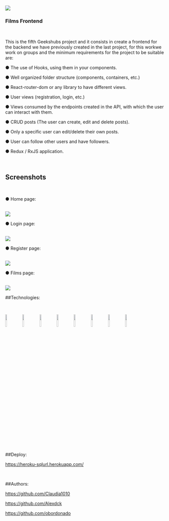 
</br>

<img src="https://github.com/Alexdck/teamProyectReact/blob/devCl/public/img/geekhubs.png">

</br>

### Films Frontend 

</br>

This is the fifth Geekshubs project and it consists in create a frontend for the backend we have previously created in the last project, for this workwe work on groups and the minimum requirements for the project to be suitable are:

● The use of Hooks, using them in your components.

● Well organized folder structure (components, containers, etc.)

● React-router-dom or any library to have different views.

● User views (registration, login, etc.)

● Views consumed by the endpoints created in the API, with which the user can interact with them.

● CRUD posts (The user can create, edit and delete posts).

● Only a specific user can edit/delete their own posts.

● User can follow other users and have followers.

● Redux / RxJS application.

</br>

## Screenshots

</br>

● Home page:

</br>

<img src="https://github.com/Alexdck/teamProyectReact/blob/devCl/public/img/screenshot1.png">

</br>

● Login page:

</br>

<img src="https://github.com/Alexdck/teamProyectReact/blob/master/public/img/screenshot2.png">

</br>

● Register page:

</br>

<img src="https://github.com/Alexdck/teamProyectReact/blob/devCl/public/img/screenshot3.png">

</br>

● Films page:

</br>

<img src="https://github.com/Alexdck/teamProyectReact/blob/devCl/public\img\screenshot4.PNG">

</br>

##Technologies:

</br>

<code><img width="10%" src="https://www.vectorlogo.zone/logos/reactjs/reactjs-ar21.svg"></code>
<code><img width="10%" src="https://seeklogo.com/images/R/redux-logo-9CA6836C12-seeklogo.com.png"></code> <code><img width="10%" src="https://www.vectorlogo.zone/logos/getbootstrap/getbootstrap-ar21.svg"></code> <code><img width="10%" src="https://www.vectorlogo.zone/logos/sass-lang/sass-lang-ar21.svg"></code> <code><img width="10%" src="https://addons.mozilla.org/user-media/previews/full/227/227652.png?modified=1622133270"></code> <code><img width="10%" src="https://images.ctfassets.net/23aumh6u8s0i/6sw33rq7EM8nCi5Gov3RCD/6b1d1cf37d688b3e81d2445da694e938/jwt_01"></code> <code><img width="10%" src="https://www.vectorlogo.zone/logos/axios/axios-ar21.svg"></code> <code><img width="10%" src="https://www.vectorlogo.zone/logos/heroku/heroku-ar21.svg"></code>

</br>

##Deploy:

https://heroku-sqlurl.herokuapp.com/

</br>

##Authors:

https://github.com/Claudia1010

https://github.com/Alexdck

https://github.com/obordonado
